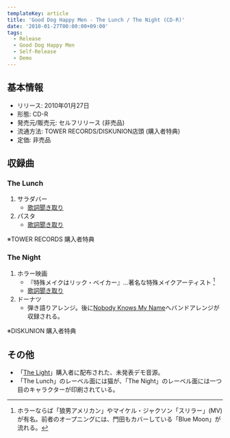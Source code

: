```yaml
---
templateKey: article
title: 'Good Dog Happy Men - The Lunch / The Night (CD-R)'
date: '2010-01-27T00:00:00+09:00'
tags:
  - Release
  - Good Dog Happy Men
  - Self-Release
  - Demo
---
```

## 基本情報

* リリース: 2010年01月27日
* 形態: CD-R
* 発売元/販売元: セルフリリース (非売品)
* 流通方法: TOWER RECORDS/DISKUNION店頭 (購入者特典)
* 定価: 非売品

## 収録曲

### The Lunch

1. サラダバー
   * [歌詞聞き取り](/articles/2010-01-27-000001_01)
1. パスタ
   * [歌詞聞き取り](/articles/2010-01-27-000001_02)

※TOWER RECORDS 購入者特典

### The Night

1. ホラー映画
   * 『特殊メイクはリック・ベイカー』…著名な特殊メイクアーティスト [^1]
   * [歌詞聞き取り](/articles/2010-01-27-000001_03)
1. ドーナツ
   * 弾き語りアレンジ。後に[Nobody Knows My Name](/articles/2011-06-02-000000)へバンドアレンジが収録される。

※DISKUNION 購入者特典

## その他

* 「[The Light](/articles/2010-01-27-000000)」購入者に配布された、未発表デモ音源。
* 「The Lunch」のレーベル面には猫が、「The Night」のレーベル面には一つ目のキャラクターが印刷されている。

[^1]: ホラーならば「狼男アメリカン」やマイケル・ジャクソン「スリラー」(MV)が有名。前者のオープニングには、門田もカバーしている「Blue Moon」が流れる。
